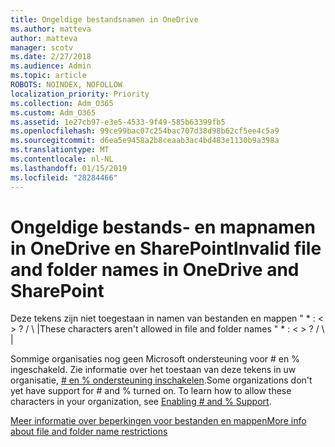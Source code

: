 ```yaml
---
title: Ongeldige bestandsnamen in OneDrive
ms.author: matteva
author: matteva
manager: scotv
ms.date: 2/27/2018
ms.audience: Admin
ms.topic: article
ROBOTS: NOINDEX, NOFOLLOW
localization_priority: Priority
ms.collection: Adm_O365
ms.custom: Adm_O365
ms.assetid: 1e27cb97-e3e5-4533-9f49-585b63399fb5
ms.openlocfilehash: 99ce99bac07c254bac707d38d98b62cf5ee4c5a9
ms.sourcegitcommit: d6ea5e9458a2b8ceaab3ac4bd483e1130b9a398a
ms.translationtype: MT
ms.contentlocale: nl-NL
ms.lasthandoff: 01/15/2019
ms.locfileid: "28284466"
---
```

# <a name="invalid-file-and-folder-names-in-onedrive-and-sharepoint"></a><span data-ttu-id="2c9a4-102">Ongeldige bestands- en mapnamen in OneDrive en SharePoint</span><span class="sxs-lookup"><span data-stu-id="2c9a4-102">Invalid file and folder names in OneDrive and SharePoint</span></span>

<span data-ttu-id="2c9a4-p101">Deze tekens zijn niet toegestaan in namen van bestanden en mappen " \* : \< \> ? / \ |</span><span class="sxs-lookup"><span data-stu-id="2c9a4-p101">These characters aren't allowed in file and folder names " \* : \< \> ? / \ |</span></span> 
  
<span data-ttu-id="2c9a4-p102">Sommige organisaties nog geen Microsoft ondersteuning voor # en % ingeschakeld. Zie informatie over het toestaan van deze tekens in uw organisatie, [# en % ondersteuning inschakelen](https://go.microsoft.com/fwlink/?linkid=862611).</span><span class="sxs-lookup"><span data-stu-id="2c9a4-p102">Some organizations don't yet have support for # and % turned on. To learn how to allow these characters in your organization, see [Enabling # and % Support](https://go.microsoft.com/fwlink/?linkid=862611).</span></span> 
  
[<span data-ttu-id="2c9a4-107">Meer informatie over beperkingen voor bestanden en mappen</span><span class="sxs-lookup"><span data-stu-id="2c9a4-107">More info about file and folder name restrictions</span></span>](https://go.microsoft.com/fwlink/?linkid=866430)
  

